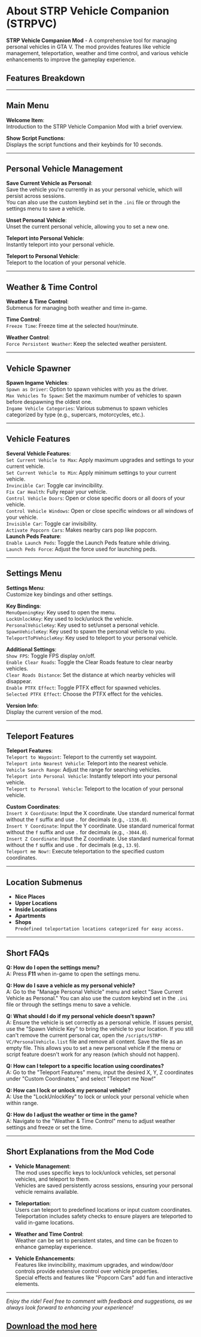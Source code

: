 # About STRP Vehicle Companion (STRPVC)

**STRP Vehicle Companion Mod** - A comprehensive tool for managing personal vehicles in GTA V. The mod provides features like vehicle management, teleportation, weather and time control, and various vehicle enhancements to improve the gameplay experience.

## Features Breakdown
---
## Main Menu
**Welcome Item**:  
Introduction to the STRP Vehicle Companion Mod with a brief overview.

**Show Script Functions**:  
Displays the script functions and their keybinds for 10 seconds.

---
## Personal Vehicle Management
**Save Current Vehicle as Personal**:  
Save the vehicle you're currently in as your personal vehicle, which will persist across sessions.  
You can also use the custom keybind set in the `.ini` file or through the settings menu to save a vehicle.

**Unset Personal Vehicle**:  
Unset the current personal vehicle, allowing you to set a new one.

**Teleport into Personal Vehicle**:  
Instantly teleport into your personal vehicle.

**Teleport to Personal Vehicle**:  
Teleport to the location of your personal vehicle.

---
## Weather & Time Control
**Weather & Time Control**:  
Submenus for managing both weather and time in-game.

**Time Control**:  
`Freeze Time`: Freeze time at the selected hour/minute.

**Weather Control**:  
`Force Persistent Weather`: Keep the selected weather persistent.

---
## Vehicle Spawner
**Spawn Ingame Vehicles**:  
`Spawn as Driver`: Option to spawn vehicles with you as the driver.  
`Max Vehicles To Spawn`: Set the maximum number of vehicles to spawn before despawning the oldest one.  
`Ingame Vehicle Categories`: Various submenus to spawn vehicles categorized by type (e.g., supercars, motorcycles, etc.).

---
## Vehicle Features
**Several Vehicle Features**:  
`Set Current Vehicle to Max`: Apply maximum upgrades and settings to your current vehicle.  
`Set Current Vehicle to Min`: Apply minimum settings to your current vehicle.  
`Invincible Car`: Toggle car invincibility.  
`Fix Car Health`: Fully repair your vehicle.  
`Control Vehicle Doors`: Open or close specific doors or all doors of your vehicle.  
`Control Vehicle Windows`: Open or close specific windows or all windows of your vehicle.  
`Invisible Car`: Toggle car invisibility.  
`Activate Popcorn Cars`: Makes nearby cars pop like popcorn.  
**Launch Peds Feature**:  
`Enable Launch Peds`: Toggle the Launch Peds feature while driving.  
`Launch Peds Force`: Adjust the force used for launching peds.

---
## Settings Menu
**Settings Menu**:  
Customize key bindings and other settings.

**Key Bindings**:  
`MenuOpeningKey`: Key used to open the menu.  
`LockUnlockKey`: Key used to lock/unlock the vehicle.  
`PersonalVehicleKey`: Key used to set/unset a personal vehicle.  
`SpawnVehicleKey`: Key used to spawn the personal vehicle to you.  
`TeleportToPVehicleKey`: Key used to teleport to your personal vehicle.

**Additional Settings**:  
`Show FPS`: Toggle FPS display on/off.  
`Enable Clear Roads`: Toggle the Clear Roads feature to clear nearby vehicles.  
`Clear Roads Distance`: Set the distance at which nearby vehicles will disappear.  
`Enable PTFX Effect`: Toggle PTFX effect for spawned vehicles.  
`Selected PTFX Effect`: Choose the PTFX effect for the vehicles.

**Version Info**:  
Display the current version of the mod.

---
## Teleport Features
**Teleport Features**:  
`Teleport to Waypoint`: Teleport to the currently set waypoint.  
`Teleport into Nearest Vehicle`: Teleport into the nearest vehicle.  
`Vehicle Search Range`: Adjust the range for searching vehicles.  
`Teleport into Personal Vehicle`: Instantly teleport into your personal vehicle.  
`Teleport to Personal Vehicle`: Teleport to the location of your personal vehicle.  

**Custom Coordinates**:  
`Insert X Coordinate`: Input the X coordinate. Use standard numerical format without the `f` suffix and use `.` for decimals (e.g., `-1336.0`).  
`Insert Y Coordinate`: Input the Y coordinate. Use standard numerical format without the `f` suffix and use `.` for decimals (e.g., `-3044.0`).  
`Insert Z Coordinate`: Input the Z coordinate. Use standard numerical format without the `f` suffix and use `.` for decimals (e.g., `13.9`).  
`Teleport me Now!`: Execute teleportation to the specified custom coordinates.

---
## Location Submenus
- **Nice Places**  
- **Upper Locations**  
- **Inside Locations**  
- **Apartments**  
- **Shops**  
`Predefined teleportation locations categorized for easy access.`

---

## Short FAQs

**Q: How do I open the settings menu?**  
A: Press **F11** when in-game to open the settings menu.

**Q: How do I save a vehicle as my personal vehicle?**  
A: Go to the "Manage Personal Vehicle" menu and select "Save Current Vehicle as Personal." You can also use the custom keybind set in the `.ini` file or through the settings menu to save a vehicle.

**Q: What should I do if my personal vehicle doesn't spawn?**  
A: Ensure the vehicle is set correctly as a personal vehicle. If issues persist, use the "Spawn Vehicle Key" to bring the vehicle to your location. If you still can't remove the current personal car, open the `/scripts/STRP-VC/PersonalVehicle.list` file and remove all content. Save the file as an empty file. This allows you to set a new personal vehicle if the menu or script feature doesn't work for any reason (which should not happen).

**Q: How can I teleport to a specific location using coordinates?**  
A: Go to the "Teleport Features" menu, input the desired X, Y, Z coordinates under "Custom Coordinates," and select "Teleport me Now!"

**Q: How can I lock or unlock my personal vehicle?**  
A: Use the "LockUnlockKey" to lock or unlock your personal vehicle when within range.

**Q: How do I adjust the weather or time in the game?**  
A: Navigate to the "Weather & Time Control" menu to adjust weather settings and freeze or set the time.

---
## Short Explanations from the Mod Code

- **Vehicle Management**:  
  The mod uses specific keys to lock/unlock vehicles, set personal vehicles, and teleport to them.  
  Vehicles are saved persistently across sessions, ensuring your personal vehicle remains available.

- **Teleportation**:  
  Users can teleport to predefined locations or input custom coordinates.  
  Teleportation includes safety checks to ensure players are teleported to valid in-game locations.

- **Weather and Time Control**:  
  Weather can be set to persistent states, and time can be frozen to enhance gameplay experience.

- **Vehicle Enhancements**:  
  Features like invincibility, maximum upgrades, and window/door controls provide extensive control over vehicle properties.  
  Special effects and features like "Popcorn Cars" add fun and interactive elements.

---

*Enjoy the ride! Feel free to comment with feedback and suggestions, as we always look forward to enhancing your experience!*

## [Download the mod here](https://www.gta5-mods.com/scripts/strp-vcompanion)
